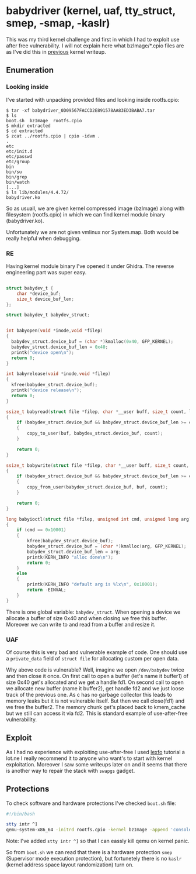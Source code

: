 # babydriver (kernel, uaf, tty_struct, smep, -smap, -kaslr)
This was my third kernel challenge and first in which I had to exploit use after free vulnerability. I will not explain here what bzImage/*.cpio files are as I've did this in [previous](https://github.com/kscieslinski/CTF/tree/master/pwn/hacklu2019/BabyKernel2) kernel writeup.

## Enumeration
### Looking inside
I've started with unpacking provided files and looking inside rootfs.cpio:

```console
$ tar -xf babydriver_0D09567FACCD2E891578AA83ED3BABA7.tar
$ ls
boot.sh  bzImage  rootfs.cpio
$ mkdir extracted
$ cd extracted
$ zcat ../rootfs.cpio | cpio -idvm .
.
etc
etc/init.d
etc/passwd
etc/group
bin
bin/su
bin/grep
bin/watch
[...]
$ ls lib/modules/4.4.72/
babydriver.ko
```

So as usuall, we are given kernel compressed image (bzImage) along with filesystem (rootfs.cpio) in which we can find kernel module binary (babydriver.ko).

Unfortunately we are not given vmlinux nor System.map. Both would be really helpful when debugging.

### RE
Having kernel module binary I've opened it under Ghidra. The reverse engineering part was super easy.

```c

struct babydev_t {
    char *device_buf;
    size_t device_buf_len;
};

struct babydev_t babydev_struct;


int babyopen(void *inode,void *filep)
{
  babydev_struct.device_buf = (char *)kmalloc(0x40, GFP_KERNEL);
  babydev_struct.device_buf_len = 0x40;
  printk("device open\n");
  return 0;
}

int babyrelease(void *inode,void *filep)
{
  kfree(babydev_struct.device_buf);
  printk("device release\n");
  return 0;
}

ssize_t babyread(struct file *filep, char *__user buff, size_t count, loff_t *offp)
{
    if (babydev_struct.device_buf && babydev_struct.device_buf_len >= count)
    {
        copy_to_user(buf, babydev_struct.device_buf, count);
    }

    return 0;
}

ssize_t babywrite(struct file *filep, char *__user buff, size_t count, loff_t *offp)
{
    if (babydev_struct.device_buf && babydev_struct.device_buf_len >= count)
    {
        copy_from_user(babydev_struct.device_buf, buf, count);
    }

    return 0;
}

long babyioctl(struct file *filep, unsigned int cmd, unsigned long arg)
{
    if (cmd == 0x10001)
    {
        kfree(babydev_struct.device_buf);
        babydev_struct.device_buf = (char *)kmalloc(arg, GFP_KERNEL);
        babydev_struct.device_buf_len = arg;
        printk(KERN_INFO "alloc done\n");
        return 0;
    }
    else
    {
        printk(KERN_INFO "default arg is %lx\n", 0x10001);
        return -EINVAL;
    }
}
```

There is one global variable: `babydev_struct`. When opening a device we allocate a buffer of size 0x40 and when closing we free this buffer. Moreover we can write to and read from a buffer and resize it.


### UAF
Of course this is very bad and vulnerable example of code. One should use a `private_data` field of `struct file` for allocating custom per open data.

Why above code is vulnerable? Well, imagine we open `/dev/babydev` twice and then close it once. On first call to open a buffer (let's name it buffer1) of size 0x40 get's allocated and we get a handle fd1. On second call to open we allocate new buffer (name it buffer2), get handle fd2 and we just loose track of the previous one. As c has no garbage collector this leads to memory leaks but it is not vulnerable itself. But then we call close(fd1) and we free the buffer2. The memory chunk get's placed back to kmem_cache but we still can access it via fd2. This is standard example of use-after-free vulnerability.

## Exploit
As I had no experience with exploiting use-after-free I used [lexfo](https://blog.lexfo.fr/cve-2017-11176-linux-kernel-exploitation-part1.html) tutorial a lot.ne I really recommend it to anyone who want's to start with kernel exploitation. Moreover I saw some writeups later on and it seems that there is another way to repair the stack with `swapgs` gadget.

## Protections
To check software and hardware protections I've checked `boot.sh` file:

```bash
#!/bin/bash

stty intr ^]
qemu-system-x86_64 -initrd rootfs.cpio -kernel bzImage -append 'console=ttyS0 root=/dev/ram oops=panic panic=1' -enable-kvm -monitor /dev/null -m 64M --nographic  -smp cores=1,threads=1 -cpu kvm64,+smep
```

Note: I've added `stty intr ^]` so that I can eassly kill qemu on kernel panic.

So from `boot.sh` we can read that there is a hardware protection `smep` (Supervisor mode execution protection), but fortunetely there is no `kaslr` (kernel address space layout randomization) turn on.
